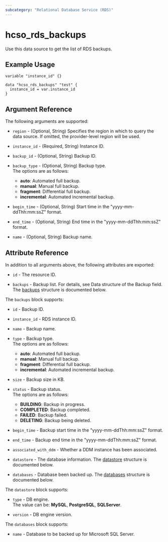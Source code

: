 ```yaml
---
subcategory: "Relational Database Service (RDS)"
---
```


# hcso_rds_backups

Use this data source to get the list of RDS backups.

## Example Usage

```hcl
variable "instance_id" {}

data "hcso_rds_backups" "test" {
  instance_id = var.instance_id
}
```

## Argument Reference

The following arguments are supported:

* `region` - (Optional, String) Specifies the region in which to query the data source.
  If omitted, the provider-level region will be used.

* `instance_id` - (Required, String) Instance ID.

* `backup_id` - (Optional, String) Backup ID.

* `backup_type` - (Optional, String) Backup type.  
  The options are as follows:
    - **auto**: Automated full backup.
    - **manual**: Manual full backup.
    - **fragment**: Differential full backup.
    - **incremental**: Automated incremental backup.

* `begin_time` - (Optional, String) Start time in the "yyyy-mm-ddThh:mm:ssZ" format.

* `end_time` - (Optional, String) End time in the "yyyy-mm-ddThh:mm:ssZ" format.

* `name` - (Optional, String) Backup name.

## Attribute Reference

In addition to all arguments above, the following attributes are exported:

* `id` - The resource ID.

* `backups` - Backup list. For details, see Data structure of the Backup field.
  The [backups](#Backup_Backup) structure is documented below.

<a name="Backup_Backup"></a>
The `backups` block supports:

* `id` - Backup ID.

* `instance_id` - RDS instance ID.

* `name` - Backup name.

* `type` - Backup type.  
  The options are as follows:
    - **auto**: Automated full backup.
    - **manual**: Manual full backup.
    - **fragment**: Differential full backup.
    - **incremental**: Automated incremental backup.

* `size` - Backup size in KB.

* `status` - Backup status.  
  The options are as follows:
    - **BUILDING**: Backup in progress.
    - **COMPLETED**: Backup completed.
    - **FAILED**: Backup failed.
    - **DELETING**: Backup being deleted.

* `begin_time` - Backup start time in the "yyyy-mm-ddThh:mm:ssZ" format.

* `end_time` - Backup end time in the "yyyy-mm-ddThh:mm:ssZ" format.

* `associated_with_ddm` - Whether a DDM instance has been associated.

* `datastore` - The database information.
  The [datastore](#Backup_BackupDatastore) structure is documented below.

* `databases` - Database been backed up.
  The [databases](#Backup_BackupDatabases) structure is documented below.

<a name="Backup_BackupDatastore"></a>
The `datastore` block supports:

* `type` - DB engine.  
The value can be: **MySQL**, **PostgreSQL**, **SQLServer**.

* `version` - DB engine version.

<a name="Backup_BackupDatabases"></a>
The `databases` block supports:

* `name` - Database to be backed up for Microsoft SQL Server.
